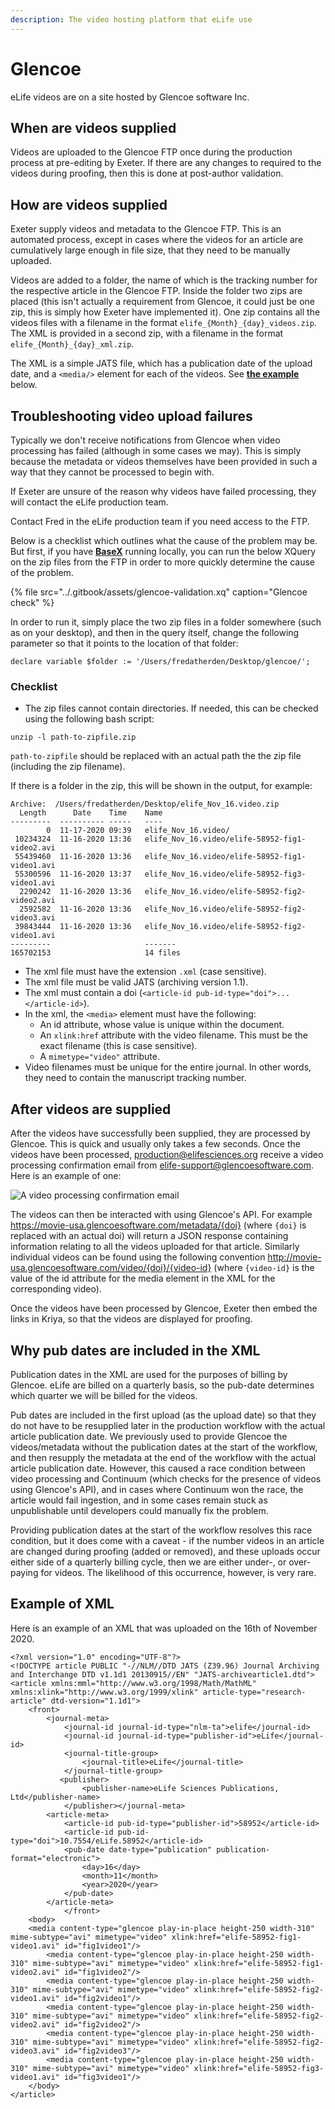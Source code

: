 ```yaml
---
description: The video hosting platform that eLife use
---
```


# Glencoe

eLife videos are on a site hosted by Glencoe software Inc.

## When are videos supplied

Videos are uploaded to the Glencoe FTP once during the production process at pre-editing by Exeter. If there are any changes to required to the videos during proofing, then this is done at post-author validation.

## How are videos supplied 

Exeter supply videos and metadata to the Glencoe FTP. This is an automated process, except in cases where the videos for an article are cumulatively large enough in file size, that they need to be manually uploaded.

Videos are added to a folder, the name of which is the tracking number for the respective article in the Glencoe FTP. Inside the folder two zips are placed \(this isn't actually a requirement from Glencoe, it could just be one zip, this is simply how Exeter have implemented it\). One zip contains all the videos files with a filename in the format `elife_{Month}_{day}_videos.zip`. The XML is provided in a second zip, with a filename in the format `elife_{Month}_{day}_xml.zip`.

The XML is a simple JATS file, which has a publication date of the upload date, and a `<media/>` element for each of the videos. See [**the example**](glencoe.md#example-of-xml) below.

## Troubleshooting video upload failures

Typically we don't receive notifications from Glencoe when video processing has failed \(although in some cases we may\). This is simply because the metadata or videos themselves have been provided in such a way that they cannot be processed to begin with.

If Exeter are unsure of the reason why videos have failed processing, they will contact the eLife production team.

Contact Fred in the eLife production team if you need access to the FTP.

Below is a checklist which outlines what the cause of the problem may be. But first, if you have [**BaseX**](../toolkit/basex.md) running locally, you can run the below XQuery on the zip files from the FTP in order to more quickly determine the cause of the problem. 

{% file src="../.gitbook/assets/glencoe-validation.xq" caption="Glencoe check" %}

In order to run it, simply place the two zip files in a folder somewhere \(such as on your desktop\), and then in the query itself, change the following parameter so that it points to the location of that folder:

```markup
declare variable $folder := '/Users/fredatherden/Desktop/glencoe/';
```

### Checklist

* The zip files cannot contain directories. If needed, this can be checked using the following bash script:

```text
unzip -l path-to-zipfile.zip
```

`path-to-zipfile` should be replaced with an actual path the the zip file \(including the zip filename\).

If there is a folder in the zip, this will be shown in the output, for example:

```text
Archive:  /Users/fredatherden/Desktop/elife_Nov_16.video.zip
  Length      Date    Time    Name
---------  ---------- -----   ----
        0  11-17-2020 09:39   elife_Nov_16.video/
 10234324  11-16-2020 13:36   elife_Nov_16.video/elife-58952-fig1-video2.avi
 55439460  11-16-2020 13:36   elife_Nov_16.video/elife-58952-fig1-video1.avi
 55300596  11-16-2020 13:37   elife_Nov_16.video/elife-58952-fig3-video1.avi
  2290242  11-16-2020 13:36   elife_Nov_16.video/elife-58952-fig2-video2.avi
  2592582  11-16-2020 13:36   elife_Nov_16.video/elife-58952-fig2-video3.avi
 39843444  11-16-2020 13:36   elife_Nov_16.video/elife-58952-fig2-video1.avi
---------                     -------
165702153                     14 files
```

* The xml file must have the extension `.xml` \(case sensitive\).
* The xml file must be valid JATS \(archiving version 1.1\).
* The xml must contain a doi \(`<article-id pub-id-type="doi">...</article-id>`\).
* In the xml, the `<media>` element must have the following:
  * An id attribute, whose value is unique within the document.
  * An `xlink:href` attribute with the video filename. This must be the exact filename \(this is case sensitive\).
  * A `mimetype="video"` attribute.
* Video filenames must be unique for the entire journal. In other words, they need to contain the manuscript tracking number. 

## After videos are supplied

After the videos have successfully been supplied, they are processed by Glencoe. This is quick and usually only takes a few seconds. Once the videos have been processed, production@elifesciences.org receive a video processing confirmation email from elife-support@glencoesoftware.com. Here is an example of one:

![A video processing confirmation email](../.gitbook/assets/screenshot-2020-11-17-at-09.50.03.png)

The videos can then be interacted with using Glencoe's API. For example https://movie-usa.glencoesoftware.com/metadata/{doi} \(where `{doi}` is replaced with an actual doi\) will return a JSON response containing information relating to all the videos uploaded for that article. Similarly individual videos can be found using the following convention http://movie-usa.glencoesoftware.com/video/{doi}/{video-id} \(where `{video-id}` is the value of the id attribute for the media element in the XML for the corresponding video\).

Once the videos have been processed by Glencoe, Exeter then embed the links in Kriya, so that the videos are displayed for proofing.

## Why pub dates are included in the XML

Publication dates in the XML are used for the purposes of billing by Glencoe. eLife are billed on a quarterly basis, so the pub-date determines which quarter we will be billed for the videos. 

Pub dates are included in the first upload \(as the upload date\) so that they do not have to be resupplied later in the production workflow with the actual article publication date. We previously used to provide Glencoe the videos/metadata without the publication dates at the start of the workflow, and then resupply the metadata at the end of the workflow with the actual article publication date. However, this caused a race condition between video processing and Continuum \(which checks for the presence of videos using Glencoe's API\), and in cases where Continuum won the race, the article would fail ingestion, and in some cases remain stuck as unpublishable until developers could manually fix the problem.

Providing publication dates at the start of the workflow resolves this race condition, but it does come with a caveat - if the number videos in an article are changed during proofing \(added or removed\), and these uploads occur either side of a quarterly billing cycle, then we are either under-, or over-paying for videos. The likelihood of this occurrence, however, is very rare.

## Example of XML

Here is an example of an XML that was uploaded on the 16th of November 2020.

```markup
<?xml version="1.0" encoding="UTF-8"?>
<!DOCTYPE article PUBLIC "-//NLM//DTD JATS (Z39.96) Journal Archiving and Interchange DTD v1.1d1 20130915//EN" "JATS-archivearticle1.dtd">
<article xmlns:mml="http://www.w3.org/1998/Math/MathML" xmlns:xlink="http://www.w3.org/1999/xlink" article-type="research-article" dtd-version="1.1d1">
    <front>
        <journal-meta>
            <journal-id journal-id-type="nlm-ta">elife</journal-id>
            <journal-id journal-id-type="publisher-id">eLife</journal-id>
            <journal-title-group>
                <journal-title>eLife</journal-title>
            </journal-title-group>
           <publisher>
                <publisher-name>eLife Sciences Publications, Ltd</publisher-name>
            </publisher></journal-meta>
        <article-meta>
            <article-id pub-id-type="publisher-id">58952</article-id>
            <article-id pub-id-type="doi">10.7554/eLife.58952</article-id>
			<pub-date date-type="publication" publication-format="electronic">
				<day>16</day>
				<month>11</month>
				<year>2020</year>
			</pub-date>
        </article-meta>
            </front>
    <body>
    <media content-type="glencoe play-in-place height-250 width-310" mime-subtype="avi" mimetype="video" xlink:href="elife-58952-fig1-video1.avi" id="fig1video1"/>
        <media content-type="glencoe play-in-place height-250 width-310" mime-subtype="avi" mimetype="video" xlink:href="elife-58952-fig1-video2.avi" id="fig1video2"/>
        <media content-type="glencoe play-in-place height-250 width-310" mime-subtype="avi" mimetype="video" xlink:href="elife-58952-fig2-video1.avi" id="fig2video1"/>
        <media content-type="glencoe play-in-place height-250 width-310" mime-subtype="avi" mimetype="video" xlink:href="elife-58952-fig2-video2.avi" id="fig2video2"/>
        <media content-type="glencoe play-in-place height-250 width-310" mime-subtype="avi" mimetype="video" xlink:href="elife-58952-fig2-video3.avi" id="fig2video3"/>
        <media content-type="glencoe play-in-place height-250 width-310" mime-subtype="avi" mimetype="video" xlink:href="elife-58952-fig3-video1.avi" id="fig3video1"/>
    </body>
</article>
```

